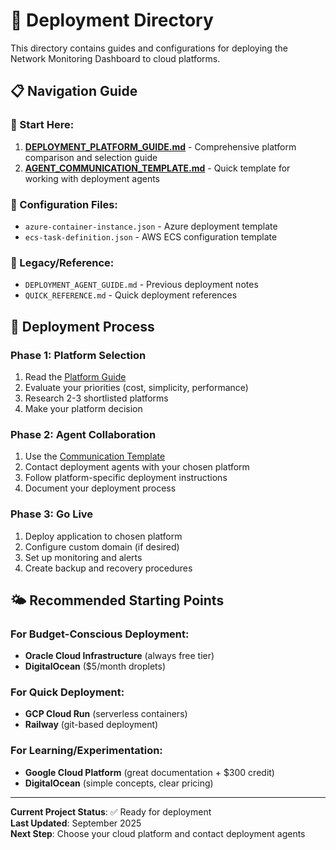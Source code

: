 # 🚀 Deployment Directory

This directory contains guides and configurations for deploying the Network Monitoring Dashboard to cloud platforms.

## 📋 Navigation Guide

### 🎯 Start Here:
1. **[DEPLOYMENT_PLATFORM_GUIDE.md](DEPLOYMENT_PLATFORM_GUIDE.md)** - Comprehensive platform comparison and selection guide
2. **[AGENT_COMMUNICATION_TEMPLATE.md](AGENT_COMMUNICATION_TEMPLATE.md)** - Quick template for working with deployment agents

### 📁 Configuration Files:
- `azure-container-instance.json` - Azure deployment template
- `ecs-task-definition.json` - AWS ECS configuration template

### 📝 Legacy/Reference:
- `DEPLOYMENT_AGENT_GUIDE.md` - Previous deployment notes
- `QUICK_REFERENCE.md` - Quick deployment references

## 🎯 Deployment Process

### Phase 1: Platform Selection
1. Read the [Platform Guide](DEPLOYMENT_PLATFORM_GUIDE.md)
2. Evaluate your priorities (cost, simplicity, performance)
3. Research 2-3 shortlisted platforms
4. Make your platform decision

### Phase 2: Agent Collaboration  
1. Use the [Communication Template](AGENT_COMMUNICATION_TEMPLATE.md)
2. Contact deployment agents with your chosen platform
3. Follow platform-specific deployment instructions
4. Document your deployment process

### Phase 3: Go Live
1. Deploy application to chosen platform
2. Configure custom domain (if desired)
3. Set up monitoring and alerts
4. Create backup and recovery procedures

## 🌤️ Recommended Starting Points

### For Budget-Conscious Deployment:
- **Oracle Cloud Infrastructure** (always free tier)
- **DigitalOcean** ($5/month droplets)

### For Quick Deployment:
- **GCP Cloud Run** (serverless containers)
- **Railway** (git-based deployment)

### For Learning/Experimentation:
- **Google Cloud Platform** (great documentation + $300 credit)
- **DigitalOcean** (simple concepts, clear pricing)

---

**Current Project Status**: ✅ Ready for deployment  
**Last Updated**: September 2025  
**Next Step**: Choose your cloud platform and contact deployment agents
